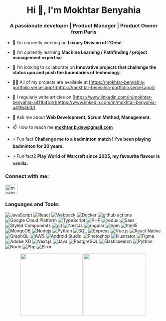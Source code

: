 <h1 align="center">Hi 👋, I'm Mokhtar Benyahia</h1>
<h3 align="center">A passionate developer | Product Manager | Product Owner from Paris</h3>

- 🔭 I’m currently working on **Luxury Division of l'Oréal**

- 🌱 I’m currently learning **Machine Learning / Pathfinding / project management expertise**

- 👯 I’m looking to collaborate on **Innovative projects that challenge the status quo and push the boundaries of technology.**

- 👨‍💻 All of my projects are available at [https://mokhtar-benyahia-portfolio.vercel.app/](https://mokhtar-benyahia-portfolio.vercel.app/)

- 📝 I regularly write articles on [https://www.linkedin.com/in/mokhtar-benyahia-a411b4b3/](https://www.linkedin.com/in/mokhtar-benyahia-a411b4b3/)

- 💬 Ask me about **Web Development, Scrum Method, Management.**

- 📫 How to reach me **mokhtar.b.dev@gmail.com**

- ⚡ Fun fact **Challenge me to a badminton match ! I've been playing badminton for 20 years.**

- ⚡ Fun fact2 **Play World of Warcraft since 2005, my favourite flavour is vanilla.**

<h3 align="left">Connect with me:</h3>
<p align="left">
<a href="https://linkedin.com/in/mokhtar-benyahia-a411b4b3" target="blank"><img align="center" src="https://raw.githubusercontent.com/rahuldkjain/github-profile-readme-generator/master/src/images/icons/Social/linked-in-alt.svg" alt="mokhtar-benyahia-a411b4b3" height="30" width="40" /></a>
</p>

<h3 align="left">Languages and Tools:</h3>

<p>
<img alt="JavaScript" src="https://img.shields.io/badge/-JavaScript-F7DF1E?style=flat-square&logo=javascript&logoColor=black" /> 
<img alt="React" src="https://img.shields.io/badge/-React-45b8d8?style=flat-square&logo=react&logoColor=white" />
  <img alt="Webpack" src="https://img.shields.io/badge/-Webpack-8DD6F9?style=flat-square&logo=webpack&logoColor=white" /> 
  <img alt="Docker" src="https://img.shields.io/badge/-Docker-46a2f1?style=flat-square&logo=docker&logoColor=white" />
  <img alt="github actions" src="https://img.shields.io/badge/-Github_Actions-2088FF?style=flat-square&logo=github-actions&logoColor=white" />
  <img alt="Google Cloud Platform" src="https://img.shields.io/badge/-Google_Cloud_Platform-1a73e8?style=flat-square&logo=google-cloud&logoColor=white" />
  <img alt="TypeScript" src="https://img.shields.io/badge/-TypeScript-007ACC?style=flat-square&logo=typescript&logoColor=white" />
  
  <img  alt="PHP"  src="https://img.shields.io/badge/-PHP-777BB4?style=flat-square&logo=php&logoColor=white"/>


  <img alt="redux" src="https://img.shields.io/badge/-Redux-764ABC?style=flat-square&logo=redux&logoColor=white" />
  
  <img alt="Sass" src="https://img.shields.io/badge/-Sass-CC6699?style=flat-square&logo=sass&logoColor=white" />
  <img alt="Styled Components" src="https://img.shields.io/badge/-Styled_Components-db7092?style=flat-square&logo=styled-components&logoColor=white" />
  <img alt="git" src="https://img.shields.io/badge/-Git-F05032?style=flat-square&logo=git&logoColor=white" />
  <img alt="NestJs" src="https://img.shields.io/badge/-NestJs-ea2845?style=flat-square&logo=nestjs&logoColor=white" />
  <img alt="angular" src="https://img.shields.io/badge/-Angular-DD0031?style=flat-square&logo=angular&logoColor=white" />
  <img alt="npm" src="https://img.shields.io/badge/-NPM-CB3837?style=flat-square&logo=npm&logoColor=white" />
  <img alt="html5" src="https://img.shields.io/badge/-HTML5-E34F26?style=flat-square&logo=html5&logoColor=white" />
 
  
  <img alt="MongoDB" src="https://img.shields.io/badge/-MongoDB-13aa52?style=flat-square&logo=mongodb&logoColor=white" />
  <img alt="Nodejs" src="https://img.shields.io/badge/-Nodejs-43853d?style=flat-square&logo=Node.js&logoColor=white" />
<img alt="Python" src="https://img.shields.io/badge/-Python-3776AB?style=flat-square&logo=python&logoColor=white" />
<img alt="SQL" src="https://img.shields.io/badge/-SQL-4479A1?style=flat-square&logo=sql&logoColor=white" />
<img alt="Express" src="https://img.shields.io/badge/-Express-000000?style=flat-square&logo=express&logoColor=white" />
<img alt="Vue.js" src="https://img.shields.io/badge/-Vue.js-4FC08D?style=flat-square&logo=vue.js&logoColor=white" />
<img alt="React Native" src="https://img.shields.io/badge/-React_Native-61DAFB?style=flat-square&logo=react&logoColor=white" />
<img alt="GraphQL" src="https://img.shields.io/badge/-GraphQL-E10098?style=flat-square&logo=graphql&logoColor=white" />
<img alt="AWS" src="https://img.shields.io/badge/-AWS-232F3E?style=flat-square&logo=amazon-aws&logoColor=white" />
<img alt="Android Studio" src="https://img.shields.io/badge/-Android_Studio-3DDC84?style=flat-square&logo=android-studio&logoColor=white" />
<img alt="Photoshop" src="https://img.shields.io/badge/-Photoshop-31A8FF?style=flat-square&logo=adobe-photoshop&logoColor=white" />
<img alt="Illustrator" src="https://img.shields.io/badge/-Illustrator-FF9A00?style=flat-square&logo=adobe-illustrator&logoColor=white" />
<img alt="Figma" src="https://img.shields.io/badge/-Figma-F24E1E?style=flat-square&logo=figma&logoColor=white" />
<img alt="Adobe XD" src="https://img.shields.io/badge/-Adobe_XD-FF61F6?style=flat-square&logo=adobe-xd&logoColor=white" />
<img alt="Next.js" src="https://img.shields.io/badge/-Next.js-000000?style=flat-square&logo=next.js&logoColor=white" />
<img alt="Java" src="https://img.shields.io/badge/-Java-007396?style=flat-square&logo=java&logoColor=white" />
<img alt="PostgreSQL" src="https://img.shields.io/badge/-PostgreSQL-336791?style=flat-square&logo=postgresql&logoColor=white" />
<img alt="Elasticsearch" src="https://img.shields.io/badge/-Elasticsearch-005571?style=flat-square&logo=elasticsearch&logoColor=white" />
<img alt="Python" src="https://img.shields.io/badge/python-3670A0?style=flat-square&logo=python&logoColor=ffdd54" />
<img alt="Node" src="https://img.shields.io/badge/node.js-339933?style=flat-square&logo=Node.js&logoColor=white" />
<img alt="Php" src="https://img.shields.io/badge/PHP-777BB4?logo=php&logoColor=white&style=flat-square" />
<img alt="Elixir" src="https://img.shields.io/badge/Auto--IT-red&style=flat-square" />







</p>

<p align="center">
  <img height="200px" width="auto" src ="https://mokhtar-benyahia-portfolio.vercel.app/_next/image?url=%2Fassets%2Fjourney%2Feducation%2Fcertification%20PSPO%20I.png&w=1920&q=75">
  <img height="200px" width="auto" src ="https://mokhtar-benyahia-portfolio.vercel.app/_next/image?url=%2Fassets%2Fjourney%2Feducation%2FSCI_Expert.png&w=1920&q=75">
<img src="" />  <br>
  <br>  
</p>



